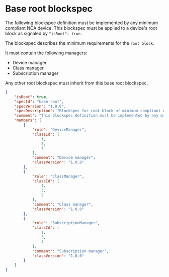 # Base root blockspec

The following blockspec definition must be implemented by any minimum compliant NCA device.
This blockspec must be applied to a device's root block as signaled by `"isRoot": true`.

The blockspec describes the minimum requirements for the `root block`.

It must contain the following managers:

* Device manager
* Class manager
* Subscription manager

Any other root blockspec must inherit from this base root blockspec.

```json
{
    "isRoot": true,
    "specId": "base-root",
    "specVersion": "1.0.0",
    "specDescription": "Blockspec for root block of minimum compliant device",
    "comment": "This blockspec definition must be implemented by any minimum compliant NCA device",
    "members": [
        {
            "role": "DeviceManager",
            "classId": [
                1,
                3,
                1
            ],
            "comment": "Device manager",
            "classVersion": "1.0.0"
        },
        {
            "role": "ClassManager",
            "classId": [
                1,
                3,
                2
            ],
            "comment": "Class manager",
            "classVersion": "1.0.0"
        },
        {
            "role": "SubscriptionManager",
            "classId": [
                1,
                3,
                4
            ],
            "comment": "Subscription manager",
            "classVersion": "1.0.0"
        }
    ]
}
```
